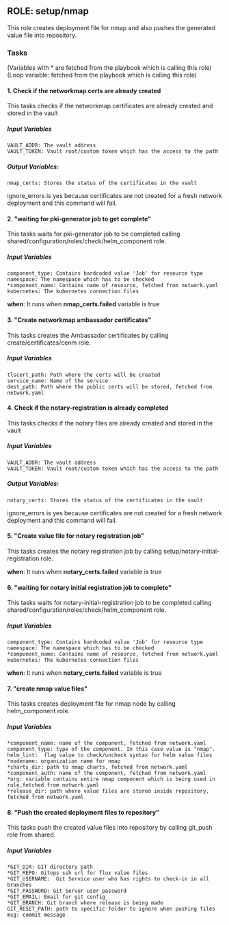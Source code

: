 ## ROLE: setup/nmap
This role creates deployment file for nmap and also pushes the generated value file into repository.

### Tasks
(Variables with * are fetched from the playbook which is calling this role)
(Loop variable: fetched from the playbook which is calling this role)
#### 1. Check if the networkmap certs are already created
This tasks checks if the networkmap certificates are already created and stored in the vault
##### Input Variables

    VAULT_ADDR: The vault address
    VAULT_TOKEN: Vault root/custom token which has the access to the path
##### Output Variables:

    nmap_certs: Stores the status of the certificates in the vault
ignore_errors is yes because certificates are not created for a fresh network deployment and this command will fail.

#### 2. "waiting for pki-generator job to get complete"
This tasks waits for pki-generator job to be completed calling shared/configuration/roles/check/helm_component role.
##### Input Variables

    component_type: Contains hardcoded value 'Job' for resource type
    namespace: The namespace which has to be checked
    *component_name: Contains name of resource, fetched from network.yaml
    kubernetes: The kubernetes connection files

**when**: It runs when **nmap_certs.failed** variable is true

#### 3. "Create networkmap ambassador certificates"
This tasks creates the Ambassador certificates by calling create/certificates/cenm role.
##### Input Variables

    tlscert_path: Path where the certs will be created
    service_name: Name of the service
    dest_path: Path where the public certs will be stored, fetched from network.yaml

#### 4. Check if the notary-registration is already completed
This tasks checks if the notary files are already created and stored in the vault
##### Input Variables

    VAULT_ADDR: The vault address
    VAULT_TOKEN: Vault root/custom token which has the access to the path
##### Output Variables:

    notary_certs: Stores the status of the certificates in the vault
ignore_errors is yes because certificates are not created for a fresh network deployment and this command will fail.

#### 5. "Create value file for notary registration job"
This tasks creates the notary registration job by calling setup/notary-initial-registration role.

**when**: It runs when **notary_certs.failed** variable is true

#### 6. "waiting for notary initial registration job to complete"
This tasks waits for notary-initial-registration job to be completed calling shared/configuration/roles/check/helm_component role.
##### Input Variables

    component_type: Contains hardcoded value 'Job' for resource type
    namespace: The namespace which has to be checked
    *component_name: Contains name of resource, fetched from network.yaml
    kubernetes: The kubernetes connection files

**when**: It runs when **notary_certs.failed** variable is true

#### 7. "create nmap value files"
This tasks creates deployment file for nmap node by calling helm_component role.
##### Input Variables

    *component_name: name of the component, fetched from network.yaml
    component_type: type of the component. In this case value is "nmap".
    helm_lint:  flag value to check/uncheck syntax for helm value files
    *nodename: organization name for nmap
    *charts_dir: path to nmap charts, fetched from network.yaml
    *component_auth: name of the component, fetched from network.yaml
    *org: variable contains entire nmap component which is being used in role,fetched from network.yaml
    *release_dir: path where value files are stored inside repository, fetched from network.yaml

#### 8. "Push the created deployment files to repository"
This tasks push the created value files into repository by calling git_push role from shared.
##### Input Variables

    *GIT_DIR: GIT directory path
    *GIT_REPO: Gitops ssh url for flux value files
    *GIT_USERNAME:  Git Service user who has rights to check-in in all branches
    *GIT_PASSWORD: Git Server user password
    *GIT_EMAIL: Email for git config
    *GIT_BRANCH: Git branch where release is being made
    GIT_RESET_PATH: path to specific folder to ignore when pushing files
    msg: commit message
